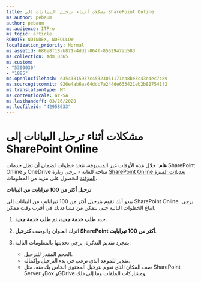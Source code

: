 ```yaml
---
title: مشكلات أثناء ترحيل البيانات إلى SharePoint Online
ms.author: pebaum
author: pebaum
ms.audience: ITPro
ms.topic: article
ROBOTS: NOINDEX, NOFOLLOW
localization_priority: Normal
ms.assetid: 686e8f18-b871-4dd2-864f-8562947ab583
ms.collection: Adm_O365
ms.custom:
- "5300030"
- "1885"
ms.openlocfilehash: e3543815937c45323051171ea8be3c43e4ec7c89
ms.sourcegitcommit: 926e4ab6aa64ddc7a244de633421eb2b817541f2
ms.translationtype: MT
ms.contentlocale: ar-SA
ms.lasthandoff: 03/26/2020
ms.locfileid: "42958633"
---
```

# <a name="issues-while-migrating-data-to-sharepoint-online"></a>مشكلات أثناء ترحيل البيانات إلى SharePoint Online

**هام:** خلال هذه الأوقات غير المسبوقة، نتخذ خطوات لضمان أن تظل خدمات SharePoint Online و OneDrive متاحة للغاية - يرجى زيارة [SharePoint Online تعديلات الميزة المؤقتة](https://aka.ms/ODSPAdjustments) للحصول على مزيد من المعلومات.

**ترحيل أكثر من 100 تيرابايت من البيانات**

يبدو أنك تقوم بترحيل أكثر من 100 تيرابايت من البيانات إلى SharePoint Online. يرجى اتباع الخطوات التالية حتى نتمكن من مساعدتك في أقرب وقت ممكن. 

1. حدد **طلب خدمة جديد،** ثم **طلب خدمة جديد**. 
2. اترك العنوان والوصف **كترحيل SharePoint أكثر من 100 تيرابايت**.
3. بمجرد تقديم التذكرة، يرجى تحديثها بالمعلومات التالية: 

    - الحجم المقدر للترحيل.
    - تقدير للموعد الذي ترغب في بدء الترحيل وإكماله.
    - صف المكان الذي تقوم بترحيل المحتوى الخاص بك منه، مثل SharePoint Server وBox وGDrive ومشاركات الملفات وما إلى ذلك.


  

